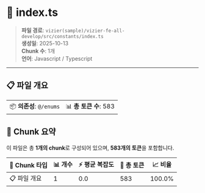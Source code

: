 # 📄 index.ts

> **파일 경로**: `vizier(sample)/vizier-fe-all-develop/src/constants/index.ts`  
> **생성일**: 2025-10-13  
> **Chunk 수**: 1개  
> **언어**: Javascript / Typescript
---


## 📋 파일 개요

| | |
|--|--|
| 📦 **의존성**: `@/enums` | 📊 **총 토큰 수**: 583 |






## 🧩 Chunk 요약

이 파일은 총 **1개의 chunk**로 구성되어 있으며, **583개의 토큰**을 포함합니다.

| 🧩 Chunk 타입 | 📊 개수 | ⚡ 평균 복잡도 | 📝 총 토큰 | 📈 비율 |
|---------------|--------|-------------|----------|--------|
| 📋 파일 개요 | 1 | 0.0 | 583 | 100.0% |

